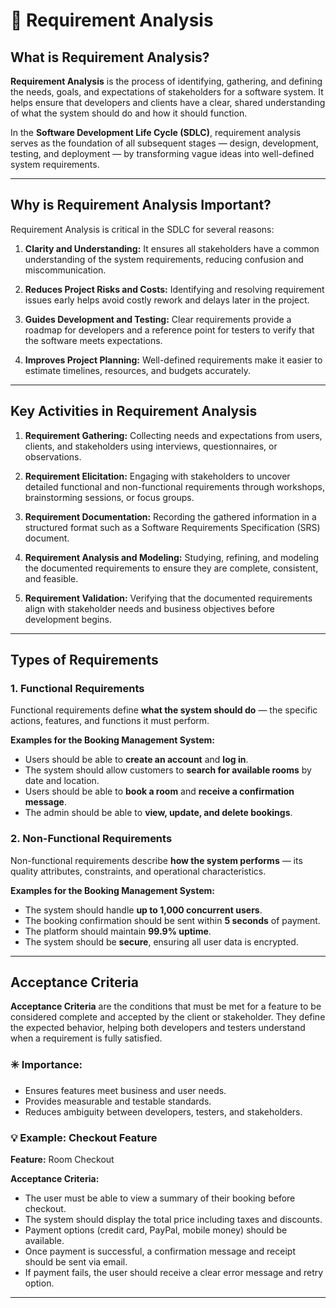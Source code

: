# 🧩 Requirement Analysis

## What is Requirement Analysis?

**Requirement Analysis** is the process of identifying, gathering, and defining the needs, goals, and expectations of stakeholders for a software system. It helps ensure that developers and clients have a clear, shared understanding of what the system should do and how it should function.

In the **Software Development Life Cycle (SDLC)**, requirement analysis serves as the foundation of all subsequent stages — design, development, testing, and deployment — by transforming vague ideas into well-defined system requirements.

---

## Why is Requirement Analysis Important?

Requirement Analysis is critical in the SDLC for several reasons:

1. **Clarity and Understanding:**
   It ensures all stakeholders have a common understanding of the system requirements, reducing confusion and miscommunication.

2. **Reduces Project Risks and Costs:**
   Identifying and resolving requirement issues early helps avoid costly rework and delays later in the project.

3. **Guides Development and Testing:**
   Clear requirements provide a roadmap for developers and a reference point for testers to verify that the software meets expectations.

4. **Improves Project Planning:**
   Well-defined requirements make it easier to estimate timelines, resources, and budgets accurately.

---

## Key Activities in Requirement Analysis

1. **Requirement Gathering:**
   Collecting needs and expectations from users, clients, and stakeholders using interviews, questionnaires, or observations.

2. **Requirement Elicitation:**
   Engaging with stakeholders to uncover detailed functional and non-functional requirements through workshops, brainstorming sessions, or focus groups.

3. **Requirement Documentation:**
   Recording the gathered information in a structured format such as a Software Requirements Specification (SRS) document.

4. **Requirement Analysis and Modeling:**
   Studying, refining, and modeling the documented requirements to ensure they are complete, consistent, and feasible.

5. **Requirement Validation:**
   Verifying that the documented requirements align with stakeholder needs and business objectives before development begins.

---

## Types of Requirements

### 1. Functional Requirements

Functional requirements define **what the system should do** — the specific actions, features, and functions it must perform.

**Examples for the Booking Management System:**

* Users should be able to **create an account** and **log in**.
* The system should allow customers to **search for available rooms** by date and location.
* Users should be able to **book a room** and **receive a confirmation message**.
* The admin should be able to **view, update, and delete bookings**.

### 2. Non-Functional Requirements

Non-functional requirements describe **how the system performs** — its quality attributes, constraints, and operational characteristics.

**Examples for the Booking Management System:**

* The system should handle **up to 1,000 concurrent users**.
* The booking confirmation should be sent within **5 seconds** of payment.
* The platform should maintain **99.9% uptime**.
* The system should be **secure**, ensuring all user data is encrypted.

---

## Acceptance Criteria

**Acceptance Criteria** are the conditions that must be met for a feature to be considered complete and accepted by the client or stakeholder. They define the expected behavior, helping both developers and testers understand when a requirement is fully satisfied.

### ✳️ Importance:

* Ensures features meet business and user needs.
* Provides measurable and testable standards.
* Reduces ambiguity between developers, testers, and stakeholders.

### 💡 Example: Checkout Feature

**Feature:** Room Checkout

**Acceptance Criteria:**

* The user must be able to view a summary of their booking before checkout.
* The system should display the total price including taxes and discounts.
* Payment options (credit card, PayPal, mobile money) should be available.
* Once payment is successful, a confirmation message and receipt should be sent via email.
* If payment fails, the user should receive a clear error message and retry option.

---
